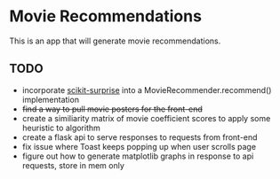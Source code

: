 # Movie Recommendations
This is an app that will generate movie recommendations.

## TODO
- incorporate [scikit-surprise](https://surpriselib.com/) into a MovieRecommender.recommend() implementation
- ~~find a way to pull movie posters for the front-end~~
- create a similiarity matrix of movie coefficient scores to apply some heuristic to algorithm
- create a flask api to serve responses to requests from front-end
- fix issue where Toast keeps popping up when user scrolls page
- figure out how to generate matplotlib graphs in response to api requests, store in mem only